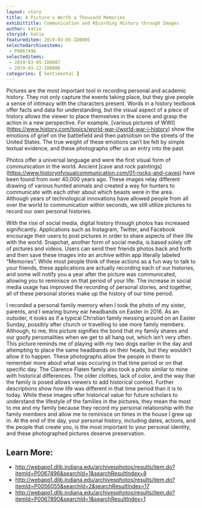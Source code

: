 ```yaml
---
layout: story
title: A Picture's Worth a Thousand Memories 
exhibittitle: Communication and REcording History through Images
author: katie
storyid: katie
featureditem: 2019-03-05-ID0005
selectedarchiveitems:
 - P0067496
selecteditems:
 - 2019-03-05-ID0007
 - 2019-03-22-ID0006
categories: [ Sentimental ]
---
```


Pictures are the most important tool in recording personal and academic history. They not only capture the events taking place, but they give people a sense of intimacy with the characters present. Words in a history textbook offer facts and data for understanding, but the visual aspect of a piece of history allows the viewer to place themselves in the scene and grasp the action in a new perspective. For example, [various pictures of WWI] (https://www.history.com/topics/world-war-i/world-war-i-history) show the emotions of grief on the battlefield and then patriotism on the streets of the United States. The true weight of these emotions can’t be felt by simple textual evidence, and these photographs offer us an entry into the past.

Photos offer a universal language and were the first visual form of communication in the world. Ancient [cave and rock paintings] (https://www.historyofvisualcommunication.com/01-rocks-and-caves) have been found from over 40,000 years ago. These images relay different drawing of various hunted animals and  created a way for hunters to communicate with each other about which beasts were in the area. Although years of technological innovations have allowed people from all over the world to communication within seconds, we still utilize pictures to record our own personal histories. 

With the rise of social media, digital history through photos has increased significantly. Applications such as Instagram, Twitter, and Facebook encourage their users to post pictures in order to share aspects of their life with the world. Snapchat, another form of social media, is based solely off of pictures and videos. Users can send their friends photos back and forth and then save these images into an archive within app literally labeled “Memories”. While most people think of these actions as a fun way to talk to your friends, these applications are actually recording each of our histories, and some will notify you a year after the picture was communicated, allowing you to reminisce on that period of your life. The increase in social media usage has improved the recording of personal stories, and together, all of these personal stories make up the history of our time period. 

I recorded a personal family memory when I took the photo of my sister, parents, and I wearing bunny ear headbands on Easter in 2016. As an outsider, it looks as if a typical Christian family messing around on an Easter Sunday, possibly after church or travelling to see more family members. Although, to me, this picture signifies the bond that my family shares and our goofy personalities when we get to all hang out, which isn’t very often. This picture reminds me of playing with my two dogs earlier in the day and attempting to place the same headbands on their heads, but they wouldn’t allow it to happen. These photographs allow the people in them to remember more about what was occuring in that time period or on that specific day. The Clarence Flaten family also took a photo similar to mine with historical differences. The older clothes, lack of color, and the way that the family is posed allows viewers to add historical context. Further descriptions show how life was different in that time period than it is to today. While these images offer historical value for future scholars to understand the lifestyle of the families in the pictures, they mean the most to me and my family because they record my personal relationship with the family members and allow me to reminisce on times in the house I grew up in. At the end of the day, your personal history, including dates, actions, and the people that create you, is the most important to your personal identity, and these photographed pictures deserve preservation. 


## Learn More:

- http://webapp1.dlib.indiana.edu/archivesphotos/results/item.do?itemId=P0067496&searchId=1&searchResultIndex=8
- http://webapp1.dlib.indiana.edu/archivesphotos/results/item.do?itemId=P0056055&searchId=2&searchResultIndex=17
- http://webapp1.dlib.indiana.edu/archivesphotos/results/item.do?itemId=P0067890&searchId=1&searchResultIndex=1
